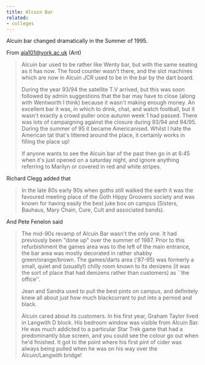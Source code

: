 ```yaml
---
title: Alcuin Bar
related:
- colleges
---
```


Alcuin bar changed dramatically in the Summer of 1995.

From aja101@york.ac.uk (Ant)

> Alcuin bar used to be rather like Wenty bar, but with the same
> seating as it has now. The food counter wasn't there, and the slot
> machines which are now in Alcuin JCR used to be in the bar by the
> dart board.
>
> During the year 93/94 the satellite T.V arrived, but this was soon
> followed by admin suggestions that the bar may have to close (along
> with Wentworth I think) because it wasn't making enough money. An
> excellent bar it was, in which to drink, chat, and watch football,
> but it wasn't exactly a crowd puller once autumn week 1 had
> passed. There was lots of campaigning against the closure during
> 93/94 and 94/95. During the summer of 95 it became
> Americanised. Whilst I hate the American tat that's littered around
> the place, it certainly works in filling the place up!
>
> If anyone wants to see the Alcuin bar of the past then go in at 6:45
> when it's just opened on a saturday night, and ignore anything
> referring to Marilyn or covered in red and white stripes.

Richard Clegg added that

> In the late 80s early 90s when goths still walked the earth it was
> the favoured meeting place of the Goth Hippy Groovers society and
> was known for having easily the best juke box on campus (Sisters,
> Bauhaus, Mary Chain, Cure, Cult and associated bands).

And Pete Fenelon said

> The mid-90s revamp of Alcuin Bar wasn't the only one. It had
> previously been "done up" over the summer of 1987. Prior to this
> refurbishment the games area was to the left of the main entrance,
> the bar area was mostly decorated in rather shabby
> green/orange/brown. The games/darts area ('87-95) was formerly a
> small, quiet and (usually!) chilly room known to its denizens (it
> was the sort of place that had denizens rather than customers) as
> ``the office''.
>
> Jean and Sandra used to pull the best pints on campus, and
> definitely knew all about just how much blackcurrant to put into a
> pernod and black.
>
> Alcuin cared about its customers. In his first year, Graham Taylor
> lived in Langwith D block. His bedroom window was visible from
> Alcuin Bar. He was much addicted to a particular Star Trek game that
> had a predominantly blue screen, and you could see the colour go out
> when he'd finished. It got to the point where his first pint of
> cider was always being pulled when he was on his way over the
> Alcuin/Langwith bridge!
